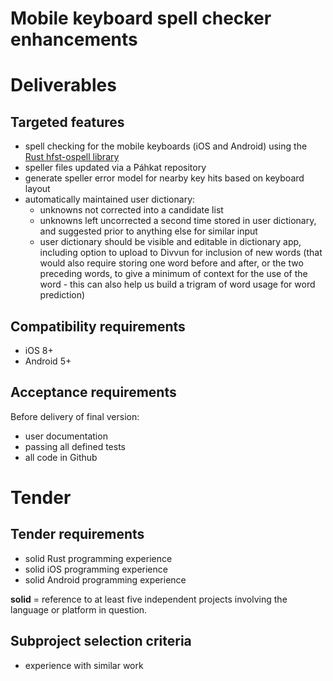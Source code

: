 # Mobile keyboard spell checker enhancements

# Deliverables

## Targeted features

* spell checking for the mobile keyboards (iOS and Android) using the [Rust hfst-ospell library](https://github.com/bbqsrc/hfst-ospell-rs)
* speller files updated via a Páhkat repository
* generate speller error model for nearby key hits based on keyboard layout
* automatically maintained user dictionary:
    * unknowns not corrected into a candidate list
    * unknowns left uncorrected a second time stored in user dictionary, and suggested prior to anything else for similar input
    * user dictionary should be visible and editable in dictionary app, including option to upload to Divvun for inclusion of new words (that would also require storing one word before and after, or the two preceding words, to give a minimum of context for the use of the word - this can also help us build a trigram of word usage for word prediction)

## Compatibility requirements

* iOS 8+
* Android 5+

## Acceptance requirements

Before delivery of final version:

* user documentation
* passing all defined tests
* all code in Github

# Tender

## Tender requirements

* solid Rust programming experience
* solid iOS programming experience
* solid Android programming experience

**solid** = reference to at least five independent projects involving the language or platform in question.

## Subproject selection criteria

* experience with similar work
